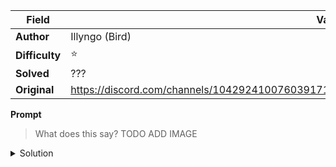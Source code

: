|Field|Value|
|---|---|
|**Author**|Illyngo (Bird)|
|**Difficulty**|⭐|
|**Solved**|???|
|**Original**|https://discord.com/channels/1042924100760391710/1110625554476040323/1151332694958014544|

**Prompt**
> What does this say?
> TODO ADD IMAGE

<details>
<summary>Solution</summary>
  
TO BE STUDIED
</details>
